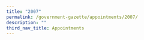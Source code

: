 ```yaml
---
title: "2007"
permalink: /government-gazette/appointments/2007/
description: ""
third_nav_title: Appointments
---
```

